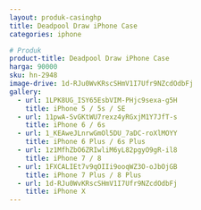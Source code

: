 ```yaml
---
layout: produk-casinghp
title: Deadpool Draw iPhone Case
categories: iphone

# Produk
product-title: Deadpool Draw iPhone Case
harga: 90000
sku: hn-2948
image-drive: 1d-RJu0WvKRscSHmV1I7Ufr9NZcdOdbFj
gallery:
  - url: 1LPK8UG_ISY65EsbVIM-PHjc9sexa-g5H
    title: iPhone 5 / 5s / SE
  - url: 11pwA-SvGKtWU7rexz4yRGxjM1Y7JfT-s
    title: iPhone 6 / 6s
  - url: 1_KEAweJLnrwGmOl5DU_7aDC-roXlMOYY
    title: iPhone 6 Plus / 6s Plus
  - url: 1z1MfhZbO6ZRIwliM6yL82pgyO9gR-il8
    title: iPhone 7 / 8
  - url: 1FXCALIEt7v9qOIIi9ooqWZ3O-oJbOjGB
    title: iPhone 7 Plus / 8 Plus
  - url: 1d-RJu0WvKRscSHmV1I7Ufr9NZcdOdbFj
    title: iPhone X
---
```

